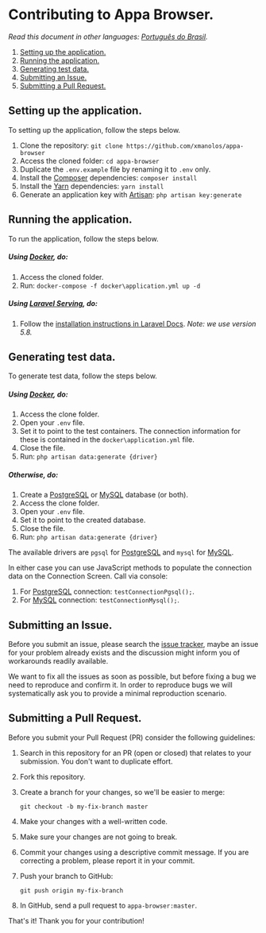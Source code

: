 # Contributing to Appa Browser.

_Read this document in other languages: [Português do Brasil](.github/pt-br/CONTRIBUTING.md)._

1. [Setting up the application.](#setting-up-the-application)
2. [Running the application.](#running-the-application)
3. [Generating test data.](#generating-test-data)
4. [Submitting an Issue.](#submitting-an-issue)
5. [Submitting a Pull Request.](#submitting-a-pull-request)

## Setting up the application.

To setting up the application, follow the steps below.

1. Clone the repository: `git clone https://github.com/xmanolos/appa-browser`
2. Access the cloned folder: `cd appa-browser`
3. Duplicate the `.env.example` file by renaming it to `.env` only.
4. Install the [Composer](https://getcomposer.org/) dependencies: `composer install`
5. Install the [Yarn](https://yarnpkg.com/) dependencies: `yarn install`
6. Generate an application key with [Artisan](https://laravel.com/docs/master/artisan): `php artisan key:generate`

## Running the application.

To run the application, follow the steps below.

##### Using [Docker](https://www.docker.com/), do:
1. Access the cloned folder.
2. Run: `docker-compose -f docker\application.yml up -d`

##### Using [Laravel Serving](https://laravel.com/docs/master/installation#installing-laravel), do:
1. Follow the [installation instructions in Laravel Docs](https://laravel.com/docs/master/installation#installing-laravel). _Note: we use version 5.8._

## Generating test data.

To generate test data, follow the steps below.

##### Using [Docker](https://www.docker.com/), do:
1. Access the clone folder.
2. Open your `.env` file.
3. Set it to point to the test containers. The connection information for these is contained in the `docker\application.yml` file.
4. Close the file.
5. Run: `php artisan data:generate {driver}`

##### Otherwise, do:
1. Create a [PostgreSQL](https://www.postgresql.org/) or [MySQL](https://www.mysql.com/) database (or both).
2. Access the clone folder.
3. Open your `.env` file.
4. Set it to point to the created database.
5. Close the file.
6. Run: `php artisan data:generate {driver}`

The available drivers are `pgsql` for [PostgreSQL](https://www.postgresql.org/) and `mysql` for [MySQL](https://www.mysql.com/).

In either case you can use JavaScript methods to populate the connection data on the Connection Screen. Call via console:
1. For [PostgreSQL](https://www.postgresql.org/) connection: `testConnectionPgsql();`.
2. For [MySQL](https://www.mysql.com/) connection: `testConnectionMysql();`.

## Submitting an Issue.

Before you submit an issue, please search the [issue tracker](https://github.com/xmanolos/appa-browser/issues), maybe an issue for your problem already exists and the discussion might inform you of workarounds readily available.

We want to fix all the issues as soon as possible, but before fixing a bug we need to reproduce and confirm it. In order to reproduce bugs we will systematically ask you to provide a minimal reproduction scenario.

## Submitting a Pull Request.

Before you submit your Pull Request (PR) consider the following guidelines:

1. Search in this repository for an PR (open or closed) that relates to your submission. You don't want to duplicate effort.
2. Fork this repository.
3. Create a branch for your changes, so we'll be easier to merge:

    ```shell
    git checkout -b my-fix-branch master
    ```

5. Make your changes with a well-written code.
6. Make sure your changes are not going to break.
7. Commit your changes using a descriptive commit message. If you are correcting a problem, please report it in your commit.
8. Push your branch to GitHub:

    ```shell
    git push origin my-fix-branch
    ```

9. In GitHub, send a pull request to `appa-browser:master`.

That's it! Thank you for your contribution!
